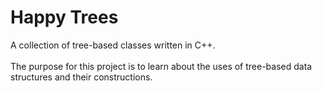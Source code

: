 # Happy Trees
A collection of tree-based classes written in C++.
<br>
<br>
The purpose for this project is to learn about the uses of tree-based data
structures and their constructions. 
